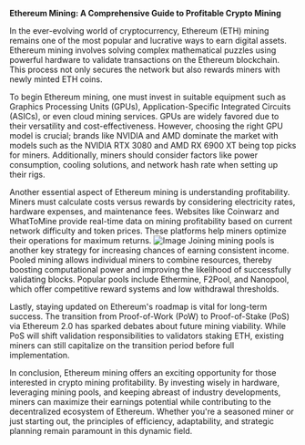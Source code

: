 **Ethereum Mining: A Comprehensive Guide to Profitable Crypto Mining**

In the ever-evolving world of cryptocurrency, Ethereum (ETH) mining remains one of the most popular and lucrative ways to earn digital assets. Ethereum mining involves solving complex mathematical puzzles using powerful hardware to validate transactions on the Ethereum blockchain. This process not only secures the network but also rewards miners with newly minted ETH coins.

To begin Ethereum mining, one must invest in suitable equipment such as Graphics Processing Units (GPUs), Application-Specific Integrated Circuits (ASICs), or even cloud mining services. GPUs are widely favored due to their versatility and cost-effectiveness. However, choosing the right GPU model is crucial; brands like NVIDIA and AMD dominate the market with models such as the NVIDIA RTX 3080 and AMD RX 6900 XT being top picks for miners. Additionally, miners should consider factors like power consumption, cooling solutions, and network hash rate when setting up their rigs.

Another essential aspect of Ethereum mining is understanding profitability. Miners must calculate costs versus rewards by considering electricity rates, hardware expenses, and maintenance fees. Websites like Coinwarz and WhatToMine provide real-time data on mining profitability based on current network difficulty and token prices. These platforms help miners optimize their operations for maximum returns.
 ![Image](https://github.com/user-attachments/assets/b6e7b7a2-655e-4d44-8baa-20c566a3cb65)
Joining mining pools is another key strategy for increasing chances of earning consistent income. Pooled mining allows individual miners to combine resources, thereby boosting computational power and improving the likelihood of successfully validating blocks. Popular pools include Ethermine, F2Pool, and Nanopool, which offer competitive reward systems and low withdrawal thresholds.

Lastly, staying updated on Ethereum's roadmap is vital for long-term success. The transition from Proof-of-Work (PoW) to Proof-of-Stake (PoS) via Ethereum 2.0 has sparked debates about future mining viability. While PoS will shift validation responsibilities to validators staking ETH, existing miners can still capitalize on the transition period before full implementation.

In conclusion, Ethereum mining offers an exciting opportunity for those interested in crypto mining profitability. By investing wisely in hardware, leveraging mining pools, and keeping abreast of industry developments, miners can maximize their earnings potential while contributing to the decentralized ecosystem of Ethereum. Whether you're a seasoned miner or just starting out, the principles of efficiency, adaptability, and strategic planning remain paramount in this dynamic field.
